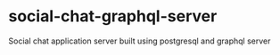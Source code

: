 # social-chat-graphql-server
Social chat application server built using postgresql and graphql server
